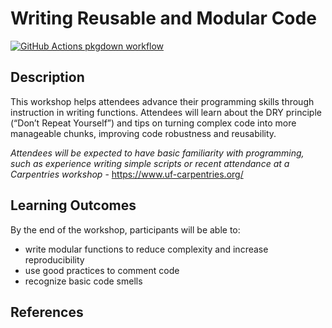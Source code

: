 
<!-- README.md is generated from README.Rmd. Please edit that file -->

# Writing Reusable and Modular Code

<!-- badges: start -->

[![GitHub Actions pkgdown
workflow](https://github.com/uf-repro/lesson-template/workflows/pkgdown/badge.svg)](https://github.com/uf-repro/lesson-template/actions?query=workflow%3Apkgdown)

<!-- badges: end -->

## Description

This workshop helps attendees advance their programming skills through
instruction in writing functions. Attendees will learn about the DRY
principle (“Don’t Repeat Yourself”) and tips on turning complex code
into more manageable chunks, improving code robustness and reusability.

*Attendees will be expected to have basic familiarity with programming,
such as experience writing simple scripts or recent attendance at a
Carpentries workshop* - <https://www.uf-carpentries.org/>

## Learning Outcomes

By the end of the workshop, participants will be able to:

  - write modular functions to reduce complexity and increase
    reproducibility
  - use good practices to comment code
  - recognize basic code smells

## References
